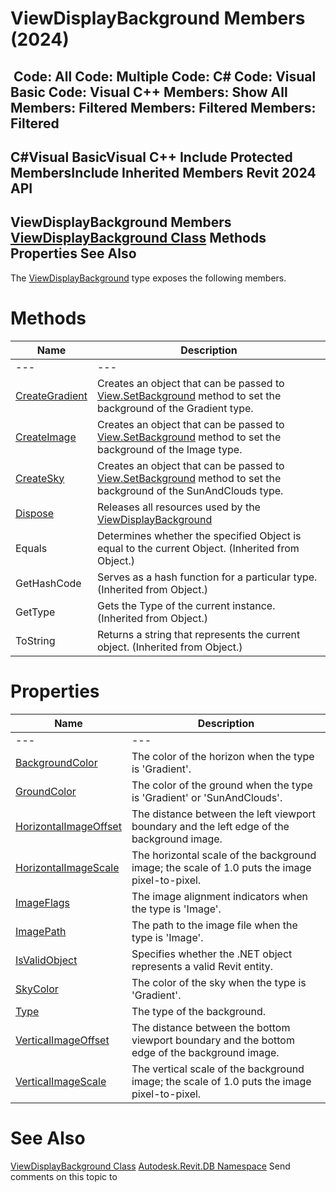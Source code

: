 # ViewDisplayBackground Members (2024)

﻿
 Code: All Code: Multiple Code: C# Code: Visual Basic Code: Visual C++  Members: Show All Members: Filtered Members: Filtered Members: Filtered   
---  
C#Visual BasicVisual C++
Include Protected MembersInclude Inherited Members
Revit 2024 API  
---  
ViewDisplayBackground Members  
[ViewDisplayBackground Class](897b41d2-9b42-2bab-a82e-0b545229d692.md "ViewDisplayBackground Class") Methods Properties See Also  
---  
The [ViewDisplayBackground](897b41d2-9b42-2bab-a82e-0b545229d692.md "ViewDisplayBackground Class") type exposes the following members.
# Methods
| Name | Description |
| --- | --- |
| --- | --- | --- |
| [CreateGradient](3562ab2f-4e33-b301-d2ac-528ec715582f.md "CreateGradient Method") | Creates an object that can be passed to [View.SetBackground](7786585b-1165-983c-ffa8-a619cef1aa09.md "SetBackground Method") method to set the background of the Gradient type. |
| [CreateImage](63388ef3-4b6c-ef0a-1a70-906dcb8d6457.md "CreateImage Method") | Creates an object that can be passed to [View.SetBackground](7786585b-1165-983c-ffa8-a619cef1aa09.md "SetBackground Method") method to set the background of the Image type. |
| [CreateSky](141c56d0-ed89-dcd9-a1b9-8fc9655040d7.md "CreateSky Method") | Creates an object that can be passed to [View.SetBackground](7786585b-1165-983c-ffa8-a619cef1aa09.md "SetBackground Method") method to set the background of the SunAndClouds type. |
| [Dispose](1ef5405b-0834-c9a6-d966-9e659192a2d8.md "Dispose Method") | Releases all resources used by the [ViewDisplayBackground](897b41d2-9b42-2bab-a82e-0b545229d692.md "ViewDisplayBackground Class") |
| Equals | Determines whether the specified Object is equal to the current Object. (Inherited from Object.) |
| GetHashCode | Serves as a hash function for a particular type.  (Inherited from Object.) |
| GetType | Gets the Type of the current instance. (Inherited from Object.) |
| ToString | Returns a string that represents the current object. (Inherited from Object.) |

# Properties
| Name | Description |
| --- | --- |
| --- | --- | --- |
| [BackgroundColor](bfe9d361-df1d-dc17-ca5c-f67c97d0e194.md "BackgroundColor Property") | The color of the horizon when the type is 'Gradient'. |
| [GroundColor](a5342dbf-c63d-a50b-06ee-96a4dbff7a4c.md "GroundColor Property") | The color of the ground when the type is 'Gradient' or 'SunAndClouds'. |
| [HorizontalImageOffset](b66fe777-bd60-8a0b-4dc0-65e81a25ca55.md "HorizontalImageOffset Property") | The distance between the left viewport boundary and the left edge of the background image. |
| [HorizontalImageScale](e5c6f41b-f3cd-24fb-87a1-c1eb8d8189e7.md "HorizontalImageScale Property") | The horizontal scale of the background image; the scale of 1.0 puts the image pixel-to-pixel. |
| [ImageFlags](93a6d935-4329-0123-7081-15aac9e9c65c.md "ImageFlags Property") | The image alignment indicators when the type is 'Image'. |
| [ImagePath](f617bfcd-a9ac-d4a9-8b8b-e167618d1c83.md "ImagePath Property") | The path to the image file when the type is 'Image'. |
| [IsValidObject](4a403d36-b5bd-41ea-3505-7eafb9a89544.md "IsValidObject Property") | Specifies whether the .NET object represents a valid Revit entity. |
| [SkyColor](0912b4b6-5050-94e4-232a-1b44bad9fa6a.md "SkyColor Property") | The color of the sky when the type is 'Gradient'. |
| [Type](87797b49-0256-72e8-9311-592173ba99bb.md "Type Property") | The type of the background. |
| [VerticalImageOffset](e086d701-de04-69ff-3653-a0bb35bb633f.md "VerticalImageOffset Property") | The distance between the bottom viewport boundary and the bottom edge of the background image. |
| [VerticalImageScale](aafa779e-37ef-0b70-15c7-01b757aa1d08.md "VerticalImageScale Property") | The vertical scale of the background image; the scale of 1.0 puts the image pixel-to-pixel. |

# See Also
[ViewDisplayBackground Class](897b41d2-9b42-2bab-a82e-0b545229d692.md "ViewDisplayBackground Class")
[Autodesk.Revit.DB Namespace](87546ba7-461b-c646-cbb1-2cb8f5bff8b2.md "Autodesk.Revit.DB Namespace")
Send comments on this topic to 